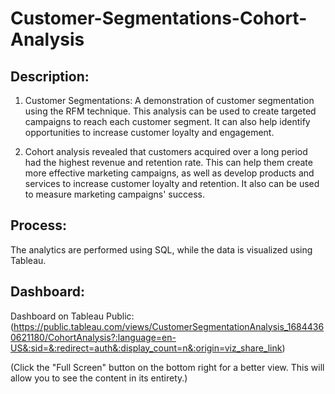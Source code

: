 # Customer-Segmentations-Cohort-Analysis

## Description:

1. Customer Segmentations: A demonstration of customer segmentation using the RFM technique. This analysis can be used to create targeted campaigns to reach each customer segment. It can also help identify opportunities to increase customer loyalty and engagement. 

2. Cohort analysis revealed that customers acquired over a long period had the highest revenue and retention rate. This can help them create more effective marketing campaigns, as well as develop products and services to increase customer loyalty and retention. It also can be used to measure marketing campaigns' success. 

## Process: 

The analytics are performed using SQL, while the data is visualized using Tableau.

## Dashboard: 

Dashboard on Tableau Public:(https://public.tableau.com/views/CustomerSegmentationAnalysis_16844360621180/CohortAnalysis?:language=en-US&:sid=&:redirect=auth&:display_count=n&:origin=viz_share_link)

(Click the "Full Screen" button on the bottom right for a better view. This will allow you to see the content in its entirety.)
